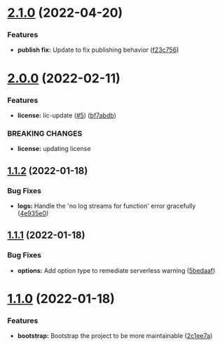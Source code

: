 # [2.1.0](https://github.com/mdial89f/serverless-online/compare/v2.0.0...v2.1.0) (2022-04-20)


### Features

* **publish fix:**  Update to fix publishing behavior ([f23c756](https://github.com/mdial89f/serverless-online/commit/f23c756e6cecc47bd7f35504233bdffdcf69a358))

# [2.0.0](https://github.com/mdial89f/serverless-online/compare/v1.1.2...v2.0.0) (2022-02-11)


### Features

* **license:**  lic-update ([#5](https://github.com/mdial89f/serverless-online/issues/5)) ([bf7abdb](https://github.com/mdial89f/serverless-online/commit/bf7abdb7c30023b76f29868b2bc1b9e09f8ae2b3))


### BREAKING CHANGES

* **license:** updating license

## [1.1.2](https://github.com/mdial89f/serverless-online/compare/v1.1.1...v1.1.2) (2022-01-18)


### Bug Fixes

* **logs:** Handle the 'no log streams for function' error gracefully ([4e935e0](https://github.com/mdial89f/serverless-online/commit/4e935e005835d3e1429f37ec2dc47d31300cbd7b))

## [1.1.1](https://github.com/mdial89f/serverless-online/compare/v1.1.0...v1.1.1) (2022-01-18)


### Bug Fixes

* **options:** Add option type to remediate serverless warning ([5bedaaf](https://github.com/mdial89f/serverless-online/commit/5bedaaf4624ca92102019efaecd384603e050379))

# [1.1.0](https://github.com/mdial89f/serverless-online/compare/v1.0.0...v1.1.0) (2022-01-18)


### Features

* **bootstrap:** Bootstrap the project to be more maintainable ([2c1ee7a](https://github.com/mdial89f/serverless-online/commit/2c1ee7a38f78f6e77afb8b88693221c6b1c8e083))
